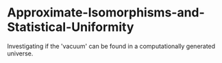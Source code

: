 # Approximate-Isomorphisms-and-Statistical-Uniformity


Investigating if the 'vacuum' can be found in a computationally generated universe.
